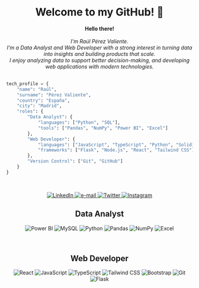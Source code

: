<h1 align="center">Welcome to my GitHub! 🤍</h1>

<p align="center">
    <b>Hello there!</b><br><br>
    <i>
        I'm Raúl Pérez Valiente.<br>
        I'm a Data Analyst and Web Developer with a strong interest in turning data into insights and building products that scale.<br>
        I enjoy analyzing data to support better decision-making, and developing web applications with modern technologies.<br>
    </i><br>
</p>

```python
tech_profile = {
    "name": "Raúl",
    "surname": "Pérez Valiente",
    "country": "España",
    "city": "Madrid",
    "roles": {
        "Data Analyst": {
            "languages": ["Python", "SQL"],
            "tools": ["Pandas", "NumPy", "Power BI", "Excel"]
        },
        "Web Developer": {
            "languages": ["JavaScript", "TypeScript", "Python", "Solidity"],
            "frameworks": ["Flask", "Node.js", "React", "Tailwind CSS"]
        },
        "Version Control": ["Git", "GitHub"]
    }
}
```
<br>
<p align="center">
    <a href="https://www.linkedin.com/in/raulperezvaliente/">
        <img src="https://img.shields.io/badge/linkedin-%230077B5.svg?style=for-the-badge&logo=linkedin&logoColor=white" alt="LinkedIn">
    </a>
    <a href="mailto:raulpvaliente@gmail.com">
        <img src="https://img.shields.io/badge/Gmail-D14836?style=for-the-badge&logo=gmail&logoColor=white" alt="e-mail">
    </a>
    <a href="https://twitter.com/raulpvaliente">
        <img src="https://img.shields.io/badge/X-%23000000.svg?style=for-the-badge&logo=X&logoColor=white" alt="Twitter">
    </a>
    <a href="https://www.instagram.com/raulpvaliente/">
        <img src="https://img.shields.io/badge/Instagram-%23E4405F.svg?style=for-the-badge&logo=Instagram&logoColor=white" alt="Instagram">
    </a>  
</p>

<h2 align="center">Data Analyst</h2>

<p align="center">
  <img src="https://img.shields.io/badge/power_bi-F2C811?style=for-the-badge&logo=powerbi&logoColor=black" alt="Power BI">
  <img src="https://img.shields.io/badge/mysql-2596be.svg?style=for-the-badge&logo=mysql&logoColor=white" alt="MySQL">
  <img src="https://img.shields.io/badge/python-3670A0?style=for-the-badge&logo=python&logoColor=ffdd54" alt="Python">
    <img src="https://img.shields.io/badge/pandas-%23150458.svg?style=for-the-badge&logo=pandas&logoColor=white" alt="Pandas">
    <img src="https://img.shields.io/badge/numpy-%23013243.svg?style=for-the-badge&logo=numpy&logoColor=white" alt="NumPy">
  <img src="https://img.shields.io/badge/Microsoft_Excel-217346?style=for-the-badge&logo=microsoft-excel&logoColor=white" alt="Excel">
</p><br>

<h2 align="center">Web Developer</h2>

<p align="center">
  <img src="https://img.shields.io/badge/react-%2320232a.svg?style=for-the-badge&logo=react&logoColor=%2361DAFB" alt="React">
  <img src="https://img.shields.io/badge/javascript-%23323330.svg?style=for-the-badge&logo=javascript&logoColor=%23F7DF1E" alt="JavaScript">
  <img src="https://img.shields.io/badge/typescript-%23007ACC.svg?style=for-the-badge&logo=typescript&logoColor=white" alt="TypeScript">
  <img src="https://img.shields.io/badge/tailwindcss-%2338B2AC.svg?style=for-the-badge&logo=tailwind-css&logoColor=white" alt="Tailwind CSS">
  <img src="https://img.shields.io/badge/bootstrap-%238511FA.svg?style=for-the-badge&logo=bootstrap&logoColor=white" alt="Bootstrap">
  <img src="https://img.shields.io/badge/git-%23F05033.svg?style=for-the-badge&logo=git&logoColor=white" alt="Git">
  <img src="https://img.shields.io/badge/flask-%23000.svg?style=for-the-badge&logo=flask&logoColor=white" alt="Flask">
</p>



